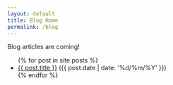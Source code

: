 ```yaml
---
layout: default
title: Blog Home
permalink: /blog
---
```


Blog articles are coming!

<ul>
  {% for post in site.posts %}
    <li>
      <a href="{{ post.url }}">{{ post.title }}</a>
      ({{ post.date | date: '%d/%m/%Y' }})
    </li>
  {% endfor %}
</ul>
